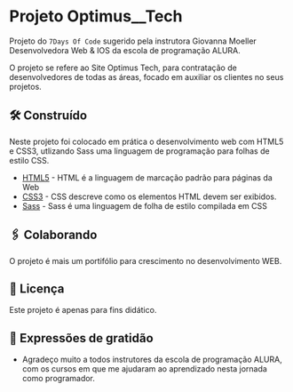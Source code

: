 # Projeto Optimus__Tech

Projeto do `7Days Of Code` sugerido pela instrutora Giovanna Moeller Desenvolvedora Web & IOS da escola de programação ALURA.

O projeto se refere ao Site Optimus Tech, para contratação de desenvolvedores de todas as áreas, focado em auxiliar os clientes no seus projetos.

## 🛠️ Construído

Neste projeto foi colocado em prática o desenvolvimento web com HTML5 e CSS3,
utlizando Sass uma linguagem de programação para folhas de estilo CSS. 

* [HTML5](https://www.w3schools.com/html/default.asp) - HTML é a linguagem de marcação padrão para páginas da Web
* [CSS3](https://www.w3schools.com/css/default.asp) - CSS descreve como os elementos HTML devem ser exibidos. 
* [Sass](https://sass-lang.com/documentation/) - Sass é uma linguagem de folha de estilo compilada em CSS

## 🖇️ Colaborando

O projeto é mais um portifólio para crescimento no desenvolvimento WEB.

## 📄 Licença

Este projeto é apenas para fins didático.

## 🎁 Expressões de gratidão

* Agradeço muito a todos instrutores da escola de programação ALURA,
com os cursos em que me ajudaram ao aprendizado nesta jornada como programador.